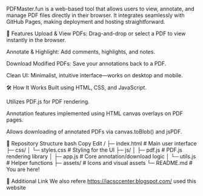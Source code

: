 PDFMaster.fun is a web-based tool that allows users to view, annotate, and manage PDF files directly in their browser. It integrates seamlessly with GitHub Pages, making deployment and hosting straightforward.

🚀 Features
Upload & View PDFs: Drag-and-drop or select a PDF to view instantly in the browser.

Annotate & Highlight: Add comments, highlights, and notes.

Download Modified PDFs: Save your annotations back to a PDF.

Clean UI: Minimalist, intuitive interface—works on desktop and mobile.

🛠️ How It Works
Built using HTML, CSS, and JavaScript.

Utilizes PDF.js for PDF rendering.

Annotation features implemented using HTML canvas overlays on PDF pages.

Allows downloading of annotated PDFs via canvas.toBlob() and jsPDF.

📁 Repository Structure
bash
Copy
Edit
/
├─ index.html         # Main user interface
├─ css/
│   └─ styles.css     # Styling for the UI
├─ js/
│   ├─ pdf.js         # PDF.js rendering library
│   ├─ app.js         # Core annotation/download logic
│   └─ utils.js       # Helper functions
├─ assets/            # Icons and visual assets
└─ README.md          # You are here!


🔗 Additional Link
We also refere https://iacsccenter.blogspot.com/ used this website
